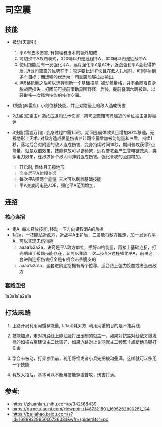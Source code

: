 # 司空震

## 技能

- 被动(天雷引)

  1. 平A有法术伤害, 有物理和法术的额外加成
  2. 可切换平A攻击模式，350码以外是远程平A，350码以内是近战平A. 
  3. 使用技能后有一发强化平A，远程强化平A是AOE，近战强化平A会获得护盾. 近战司空震的优势在于：攻速要比远程快且在敌人扎堆时，可同时a到多个目标；而远程的优势为：司空震能够拉扯输出。
  4. 满6格能量之后可以选择刷新一个基础技能. 被动能量格，并不会随着自身脱战而损失：打团前可提前借助周围野怪、兵线，提前叠满六层被动，以获取多一次释放技能的操作空间。
- 1技能(奔雷疾): 小段位移技能，并且对路径上的敌人造成伤害

- 2技能(狂雷击): 造成击退和法术伤害，离司空震距离月越近的单位被击退得越远
- 3技能(雷霆万钧): 变身过程中需1.5秒，期间是霸体效果且增加30%移速，无视地形上天术. 对敌方造成微量伤害并让司空震增加被动能量和护盾，持续1秒，落地后会对附近的敌人造成伤害。变身持续时间10秒，期间普攻获得2点能量，就是双倍效果，技能释放可以更频繁，远程普攻会产生雷电链效果，类似电刀效果，在敌方多个敌人间弹射造成伤害。强化普攻的范围增加。
  - 开启时, 霸体且无视地形
  - 变身后平A射程变远
  - 每次平A攒两个能量, 三次可以刷新基础技能
  - 平A变成闪电链AOE，强化平A范围增加。

## 连招

### 核心连招
- 走A, 每次释放技能, 移动一下方向键取消A的后摇
- 1a2a，一技能贴近敌方，近战平A出护盾，二技能将敌方推走，加一发远程平A，可以实现无伤消耗
  - aaaa1a2a2a，诀窍是平A敌方单位，攒好四格能量，再接上基础连招，打完后由于被动技能存在，又可以释放一次二技能+远程强化平A，前期这一套进阶连招伤害打全是有机会击杀脆皮的
  - aaaa1a2a1a，这套进阶连招拥有两个位移，适合线上强力换血或者追击敌方


### 套路连招

1a3a1a1a2a1a

## 打法思路

1. 上路开局利用河蟹存能量, 1a1a消耗对方. 利用河蟹的目的是不推兵线.

1. 技能加点，走对抗路线上能贴脸打出压制的就主一，如果对抗路对线敌方爆发高的如橘右京建议主二比较好，如果边路对上关羽就主二频繁卡点断他马腿打伤害
2. 学会卡被动，打架参团前，利用野怪或者小兵先把被动叠满，这样就可以多用一个技能
3. 释放大招后，基本可以不断用技能穿插普攻，伤害打满。



## 参考:
- https://zhuanlan.zhihu.com/p/342568439
- https://game.xiaomi.com/viewpoint/1487321501_1695252600251_134
- https://baijiahao.baidu.com/s?id=1688952995000736334&wfr=spider&for=pc